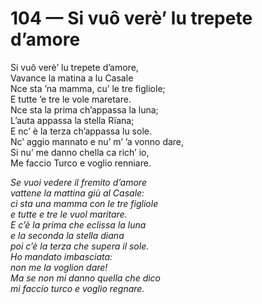 # 104 — Si vuô verè’ lu trepete d’amore

Si vuô verè’ lu trepete d’amore,  
Vavance la matina a lu Casale  
Nce sta ’na mamma, cu’ le tre figliole;  
E tutte ’e tre le vole maretare.  
Nce sta la prima ch’appassa la luna;  
L’auta appassa la stella Rïana;  
E nc’ è la terza ch’appassa lu sole.  
Nc’ aggio mannato e nu’ m’ ’a vonno dare,  
Si nu’ me danno chella ca rich’ io,  
Me faccio Turco e voglio renniare.

_Se vuoi vedere il fremito d’amore  
vattene la mattina giù al Casale:  
ci sta una mamma con le tre figliole  
e tutte e tre le vuol maritare.  
E c’è la prima che eclissa la luna  
e la seconda la stella diana  
poi c’è la terza che supera il sole.  
Ho mandato imbasciata:  
non me la voglion dare!  
Ma se non mi danno quella che dico  
mi faccio turco e voglio regnare._

